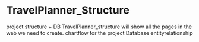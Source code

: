 # TravelPlanner_Structure
project structure + DB
TravelPlanner_structure will show all the pages in the web we need to create.
chartflow for the project
Database entityrelationship
